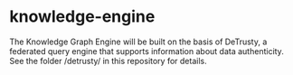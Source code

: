 # knowledge-engine

The Knowledge Graph Engine will be built on the basis of DeTrusty, a federated query engine that supports
information about data authenticity. See the folder /detrusty/ in this repository for details.







